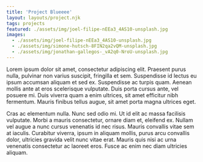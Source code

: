 ```yaml
---
title: 'Project Blueeee'
layout: layouts/project.njk
tags: projects
featured: ./assets/img/joel-filipe-nEEa3_4AS10-unsplash.jpg
images:
  - ./assets/img/joel-filipe-nEEa3_4AS10-unsplash.jpg
  - ./assets/img/simone-hutsch-8FIN2qa2vQM-unsplash.jpg
  - ./assets/img/jonathan-gallegos-_vA2q0-NroU-unsplash.jpg
---
```


Lorem ipsum dolor sit amet, consectetur adipiscing elit. Praesent purus nulla, pulvinar non varius suscipit, fringilla et sem. Suspendisse id lectus eu ipsum accumsan aliquam et sed ex. Suspendisse ac turpis quam. Aenean mollis ante at eros scelerisque vulputate. Duis porta cursus ante, vel posuere mi. Duis viverra quam a enim ultrices, sit amet efficitur nibh fermentum. Mauris finibus tellus augue, sit amet porta magna ultrices eget.

Cras ac elementum nulla. Nunc sed odio mi. Ut id elit ac massa facilisis vulputate. Morbi a mauris consectetur, ornare diam et, eleifend ex. Nullam vel augue a nunc cursus venenatis id nec risus. Mauris convallis vitae sem at iaculis. Curabitur viverra, ipsum in aliquam mollis, purus arcu convallis dolor, ultricies gravida velit nunc vitae erat. Mauris quis nisi ac urna venenatis consectetur ac laoreet eros. Fusce ac enim nec diam ultricies aliquam.
